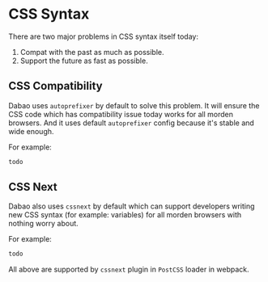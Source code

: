 # CSS Syntax

There are two major problems in CSS syntax itself today:

1. Compat with the past as much as possible.
2. Support the future as fast as possible.

## CSS Compatibility

Dabao uses `autoprefixer` by default to solve this problem. It will ensure the CSS code which has compatibility issue today works for all morden browsers. And it uses default `autoprefixer` config because it's stable and wide enough.

For example:

``` css
todo
```

## CSS Next

Dabao also uses `cssnext` by default which can support developers writing new CSS syntax (for example: variables) for all morden browsers with nothing worry about.


For example:

``` css
todo
```

All above are supported by `cssnext` plugin in `PostCSS` loader in webpack.
